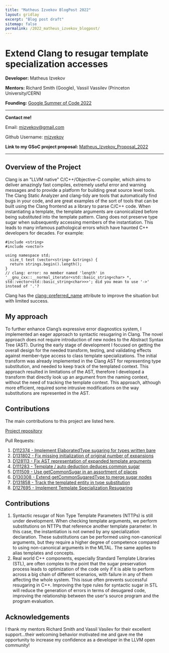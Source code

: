 ```yaml
---
title: "Matheus Izvekov BlogPost 2022"
layout: gridlay
excerpt: "Blog post draft"
sitemap: false
permalink: /2022_matheus_izvekov_blogpost/
---
```


# Extend Clang to resugar template specialization accesses

**Developer:** Matheus Izvekov

**Mentors:** Richard Smith (Google), Vassil Vassilev (Princeton University/CERN)

**Founding:** [Google Summer of Code 2022](https://summerofcode.withgoogle.com/)

--------------------------

**Contact me!**

Email: mizvekov@gmail.com

Github Username: [mizvekov](https://github.com/mizvekov)

**Link to my GSoC project proposal:** [Matheus_Izvekov_Proposal_2022](https://compiler-research.org/assets/docs/Matheus_Izvekov_Proposal_2022.pdf)


------------------------------------------------------


## Overview of the Project

Clang is an "LLVM native" C/C++/Objective-C compiler, which aims to deliver amazingly fast compiles, extremely useful
error and warning messages and to provide a platform for building great source level tools. The Clang Static Analyzer
and clang-tidy are tools that automatically find bugs in your code, and are great examples of the sort of tools that can
be built using the Clang frontend as a library to parse C/C++ code. When instantiating a template, the template arguments
are canonicalized before being substituted into the template pattern. Clang does not preserve type sugar when
subsequently accessing members of the instantiation. This leads to many infamous pathological errors which have haunted
C++ developers for decades. For example:
```
#include <string>
#include <vector>

using namespace std;
  size_t test (vector<string> &strings) {
  return strings.begin().length();
}
// clang: error: no member named 'length' in '__gnu_cxx::__normal_iterator<std::basic_string<char> *, std::vector<std::basic_string<char>>>'; did you mean to use '->' instead of '.'?
```

Clang has the [clang::preferred_name](https://clang.llvm.org/docs/AttributeReference.html#preferred-name) attribute to improve the situation but with limited success.

## My approach

To further enhance Clang’s expressive error diagnostics system, I implemented an eager approach to syntactic resugaring in Clang. The novel approach does not require introduction of new nodes to the Abstract Syntax Tree (AST). 
During the early stage of development I focused on getting the overall design for the needed transform, testing, and validating effects against member-type access to class template specializations.
The initial transform was already implemented in the Clang AST for representing type substitution, and needed to keep track of the templated context. This approach resulted in limitations of the AST, therefore I developed a transform that directly look up an argument from the naming context, without the need of tracking the template context. This approach, although more efficient, required some intrusive modifications on the way substitutions are represented in the AST.

 
## Contributions

The main contributions to this project are listed here. 

[Project repository](https://github.com/mizvekov/llvm-project/tree/resugar)

Pull Requests:

1. [D112374 - Implement ElaboratedType sugaring for types written bare](https://reviews.llvm.org/D112374)
2. [D131802 - Fix missing initialization of original number of expansions](https://reviews.llvm.org/D131802)
3. [D128113 - Fix AST representation of expanded template arguments](https://reviews.llvm.org/D128113)
4. [D111283 - Template / auto deduction deduces common sugar](https://reviews.llvm.org/D111283)
5. [D111509 - Use getCommonSugar in an assortment of places](https://reviews.llvm.org/D111509)
6. [D130308 - Extend getCommonSugaredType to merge sugar nodes](https://reviews.llvm.org/D130308)
7. [D131858 - Track the templated entity in type substitution](https://reviews.llvm.org/D131858)
8. [D127695 - Implement Template Specialization Resugaring](https://reviews.llvm.org/D127695)



## Contributions

1. Syntactic resugar of Non Type Template Parameters (NTTPs) is still under development. When checking template arguments, we perform substitutions on NTTPs that reference another template parameter. In this case, the instantiation is not owned by any specialization declaration. These substitutions can be performed using non-canonical arguments, but they require a higher degree of competence compared to using non-canonical arguments in the MLTAL. The same applies to alias templates and concepts. 
2. Real world C++ components, especially Standard Template Libraries (STL), are often complex to the point that the sugar preservation process leads to optimization of the code only if it is able to perform across a big chain of different scenarios, with failure in any of them affecting the whole system. This issue often prevents successful resugaring in C++. Improving the type rules for syntactic sugar in STL will reduce the generation of errors in terms of desugared code, improving the relationship between the user's source program and the program evaluation.

 
 ## Acknowledgements

I thank my mentors Richard Smith and Vassil Vasilev for their excellent support...their welcoming behavior motivated me and gave me the opportunity to increase my confidence as a developer in the LLVM open community!

